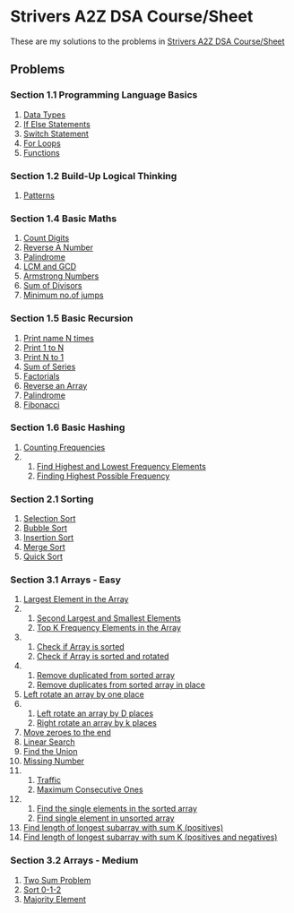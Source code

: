 # Strivers A2Z DSA Course/Sheet

These are my solutions to the problems in [Strivers A2Z DSA Course/Sheet](https://takeuforward.org/strivers-a2z-dsa-course/strivers-a2z-dsa-course-sheet-2/)

## Problems

### Section 1.1 Programming Language Basics

1. [Data Types](https://github.com/anuva312/Strivers-A2Z-DSA-Course/tree/master/1.Basics/1.%20Data%20Types)
2. [If Else Statements](https://github.com/anuva312/Strivers-A2Z-DSA-Course/tree/master/1.Basics/2.%20If%20Else%20Statements)
3. [Switch Statement](https://github.com/anuva312/Strivers-A2Z-DSA-Course/tree/master/1.Basics/3.%20Switch%20Statement)
4. [For Loops](https://github.com/anuva312/Strivers-A2Z-DSA-Course/tree/master/1.Basics/4.%20For%20Loops)
5. [Functions](https://github.com/anuva312/Strivers-A2Z-DSA-Course/tree/master/1.Basics/5.%20Functions)

### Section 1.2 Build-Up Logical Thinking

1. [Patterns](https://github.com/anuva312/Strivers-A2Z-DSA-Course/tree/master/2.%20Patterns)

### Section 1.4 Basic Maths

1. [Count Digits](https://github.com/anuva312/Strivers-A2Z-DSA-Course/tree/master/3.%20Basic%20Maths/1.%20Count%20Digits)
2. [Reverse A Number](https://github.com/anuva312/Strivers-A2Z-DSA-Course/tree/master/3.%20Basic%20Maths/2.%20Reverse%20A%20Number)
3. [Palindrome](https://github.com/anuva312/Strivers-A2Z-DSA-Course/tree/master/3.%20Basic%20Maths/3.%20Palindrome)
4. [LCM and GCD](https://github.com/anuva312/Strivers-A2Z-DSA-Course/tree/master/3.%20Basic%20Maths/4.%20LCM%20and%20GCD)
5. [Armstrong Numbers](https://github.com/anuva312/Strivers-A2Z-DSA-Course/tree/master/3.%20Basic%20Maths/5.%20Armstrong%20Numbers)
6. [Sum of Divisors](https://github.com/anuva312/Strivers-A2Z-DSA-Course/tree/master/3.%20Basic%20Maths/6.%20Sum%20of%20Divisors)
7. [Minimum no.of jumps](https://github.com/anuva312/Strivers-A2Z-DSA-Course/tree/master/3.%20Basic%20Maths/7.%20Minimum%20no.of%20jumps)

### Section 1.5 Basic Recursion

1. [Print name N times](https://github.com/anuva312/Strivers-A2Z-DSA-Course/tree/master/4.%20Recursion/1.%20Print%20name%20N%20times)
2. [Print 1 to N](https://github.com/anuva312/Strivers-A2Z-DSA-Course/tree/master/4.%20Recursion/2.%20Print%201%20to%20N)
3. [Print N to 1](https://github.com/anuva312/Strivers-A2Z-DSA-Course/tree/master/4.%20Recursion/3.%20Print%20N%20to%201)
4. [Sum of Series](https://github.com/anuva312/Strivers-A2Z-DSA-Course/tree/master/4.%20Recursion/4.%20Sum%20of%20Series)
5. [Factorials](https://github.com/anuva312/Strivers-A2Z-DSA-Course/tree/master/4.%20Recursion/5.%20Factorials)
6. [Reverse an Array](https://github.com/anuva312/Strivers-A2Z-DSA-Course/tree/master/4.%20Recursion/6.%20Reverse%20an%20Array)
7. [Palindrome](https://github.com/anuva312/Strivers-A2Z-DSA-Course/tree/master/4.%20Recursion/7.%20Palindrome)
8. [Fibonacci](https://github.com/anuva312/Strivers-A2Z-DSA-Course/tree/master/4.%20Recursion/8.%20Fibonacci)

### Section 1.6 Basic Hashing

1. [Counting Frequencies](https://github.com/anuva312/Strivers-A2Z-DSA-Course/tree/master/5.%20Hashing/1.%20Counting%20Frequencies)
2. 1. [Find Highest and Lowest Frequency Elements](https://github.com/anuva312/Strivers-A2Z-DSA-Course/tree/master/5.%20Hashing/2.1%20Find%20Highest%20and%20Lowest%20frequency%20elements)
   2. [Finding Highest Possible Frequency](https://github.com/anuva312/Strivers-A2Z-DSA-Course/tree/master/5.%20Hashing/2.2%20Find%20Highest%20Possible%20Frequency)

### Section 2.1 Sorting

1. [Selection Sort](https://github.com/anuva312/Strivers-A2Z-DSA-Course/tree/master/6.%20Sorting/1.%20Selection%20Sort)
2. [Bubble Sort](https://github.com/anuva312/Strivers-A2Z-DSA-Course/tree/master/6.%20Sorting/2.%20Bubble%20Sort)
3. [Insertion Sort](https://github.com/anuva312/Strivers-A2Z-DSA-Course/tree/master/6.%20Sorting/3.%20Insertion%20Sort)
4. [Merge Sort](https://github.com/anuva312/Strivers-A2Z-DSA-Course/tree/master/6.%20Sorting/4.%20Merge%20Sort)
5. [Quick Sort](https://github.com/anuva312/Strivers-A2Z-DSA-Course/blob/master/6.%20Sorting/5.%20Quick%20Sort/solution.py)

### Section 3.1 Arrays - Easy

1. [Largest Element in the Array](https://github.com/anuva312/Strivers-A2Z-DSA-Course/tree/master/7.%20Arrays/1.%20Easy/01.%20Largest%20Element%20in%20the%20Array)
2. 1. [Second Largest and Smallest Elements](https://github.com/anuva312/Strivers-A2Z-DSA-Course/tree/master/7.%20Arrays/1.%20Easy/02.1%20Second%20Largest%20and%20Smallest%20Elements)
   2. [Top K Frequency Elements in the Array](https://github.com/anuva312/Strivers-A2Z-DSA-Course/tree/master/7.%20Arrays/1.%20Easy/02.2%20Top%20K%20Frequent%20Elements%20in%20Array)
3. 1. [Check if Array is sorted](https://github.com/anuva312/Strivers-A2Z-DSA-Course/tree/master/7.%20Arrays/1.%20Easy/03.1%20Check%20if%20Array%20is%20Sorted)
   2. [Check if Array is sorted and rotated](https://github.com/anuva312/Strivers-A2Z-DSA-Course/tree/master/7.%20Arrays/1.%20Easy/03.2%20Check%20if%20Array%20is%20Sorted%20and%20Rotated)
4. 1. [Remove duplicated from sorted array](https://github.com/anuva312/Strivers-A2Z-DSA-Course/tree/master/7.%20Arrays/1.%20Easy/04.1%20Remove%20Duplicates%20from%20Sorted%20Array)
   2. [Remove duplicates from sorted array in place](https://github.com/anuva312/Strivers-A2Z-DSA-Course/tree/master/7.%20Arrays/1.%20Easy/04.2%20Remove%20Duplicates%20from%20Sorted%20Array%20In%20Place)
5. [Left rotate an array by one place](https://github.com/anuva312/Strivers-A2Z-DSA-Course/tree/master/7.%20Arrays/1.%20Easy/05%20Left%20Rotate%20an%20Array%20by%20One%20Place)
6. 1. [Left rotate an array by D places](https://github.com/anuva312/Strivers-A2Z-DSA-Course/tree/master/7.%20Arrays/1.%20Easy/06.1%20Left%20Rotate%20An%20Array%20by%20D%20Places)
   2. [Right rotate an array by k places](https://github.com/anuva312/Strivers-A2Z-DSA-Course/tree/master/7.%20Arrays/1.%20Easy/06.2%20Right%20Rotate%20an%20Array%20by%20k%20Places)
7. [Move zeroes to the end](https://github.com/anuva312/Strivers-A2Z-DSA-Course/tree/master/7.%20Arrays/1.%20Easy/07%20Move%20Zeroes%20to%20the%20End)
8. [Linear Search](https://github.com/anuva312/Strivers-A2Z-DSA-Course/tree/master/7.%20Arrays/1.%20Easy/08%20Linear%20Search)
9. [Find the Union](https://github.com/anuva312/Strivers-A2Z-DSA-Course/tree/master/7.%20Arrays/1.%20Easy/09%20Find%20the%20Union)
10. [Missing Number](https://github.com/anuva312/Strivers-A2Z-DSA-Course/tree/master/7.%20Arrays/1.%20Easy/10%20Missing%20Number)
11. 1. [Traffic](https://github.com/anuva312/Strivers-A2Z-DSA-Course/tree/master/7.%20Arrays/1.%20Easy/11.1%20Traffic)
    2. [Maximum Consecutive Ones](https://github.com/anuva312/Strivers-A2Z-DSA-Course/tree/master/7.%20Arrays/1.%20Easy/11.2%20Maximum%20Consecutive%20Ones)
12. 1. [Find the single elements in the sorted array](https://github.com/anuva312/Strivers-A2Z-DSA-Course/tree/master/7.%20Arrays/1.%20Easy/12.1%20Find%20the%20single%20element%20in%20sorted%20array)
    2. [Find single element in unsorted array](https://github.com/anuva312/Strivers-A2Z-DSA-Course/tree/master/7.%20Arrays/1.%20Easy/12.2%20Find%20single%20element%20in%20unsorted%20array)
13. [Find length of longest subarray with sum K (positives)](<https://github.com/anuva312/Strivers-A2Z-DSA-Course/tree/master/7.%20Arrays/1.%20Easy/13.%20Find%20length%20of%20longest%20subarray%20with%20sum%20K%20(positives)>)
14. [Find length of longest subarray with sum K (positives and negatives)](<https://github.com/anuva312/Strivers-A2Z-DSA-Course/tree/master/7.%20Arrays/1.%20Easy/14.%20Find%20length%20of%20longest%20subarray%20with%20sum%20K%20(positives%20and%20negatives)>)

### Section 3.2 Arrays - Medium

1. [Two Sum Problem](https://github.com/anuva312/Strivers-A2Z-DSA-Course/tree/master/7.%20Arrays/2.%20Medium/1.%20Two%20Sum%20Problem)
2. [Sort 0-1-2](https://github.com/anuva312/Strivers-A2Z-DSA-Course/tree/master/7.%20Arrays/2.%20Medium/2.%20Sort%200-1-2)
3. [Majority Element](https://github.com/anuva312/Strivers-A2Z-DSA-Course/tree/master/7.%20Arrays/2.%20Medium/3.%20Majority%20Element)
